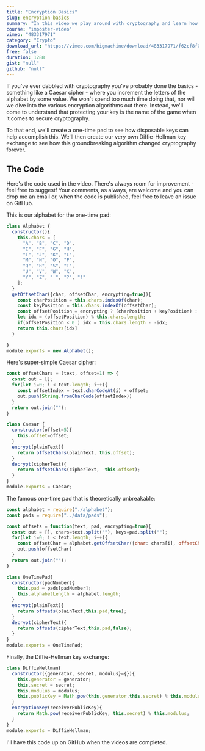 ```yaml
---
title: "Encryption Basics"
slug: encryption-basics
summary: "In this video we play around with cryptography and learn how to encrypt things in a very simple, basic way. We then ramp up our efforts quickliy, creating our own one-time pad and Diffie-Hellman secure key transmitter."
course: "imposter-video"
vimeo: "483317971"
category: "Crypto"
download_url: "https://vimeo.com/bigmachine/download/483317971/f62cf8f013"
free: false
duration: 1288
gist: "null"
github: "null"
---
```


If you've ever dabbled with cryptography you've probably done the basics - something like a Caesar cipher - where you increment the letters of the alphabet by some value. We won't spend too much time doing that, nor will we dive into the various encryption algorithms out there. Instead, we'll come to understand that protecting your key is the name of the game when it comes to secure cryptography.

To that end, we'll create a one-time pad to see how disposable keys can help accomplish this. We'll then create our very own Diffie-Hellman key exchange to see how this groundbreaking algorithm changed cryptography forever.

## The Code
Here's the code used in the video. There's always room for improvement - feel free to suggest! Your comments, as always, are welcome and you can drop me an email or, when the code is published, feel free to leave an issue on GitHub.

This is our alphabet for the one-time pad:

```js
class Alphabet {
  constructor(){
    this.chars = [
      "A", "B", "C", "D",
      "E", "F", "G", "H",
      "I", "J", "K", "L",
      "M", "N", "O", "P",
      "Q", "R", "S", "T",
      "U", "V", "W", "X",
      "Y", "Z", " ", "?", "!"
    ];
  }
  getOffsetChar({char, offsetChar, encrypting=true}){
    const charPosition = this.chars.indexOf(char);
    const keyPosition = this.chars.indexOf(offsetChar);
    const offsetPosition = encrypting ? (charPosition + keyPosition) : (charPosition - keyPosition);
    let idx = (offsetPosition) % this.chars.length;
    if(offsetPosition < 0 ) idx = this.chars.length - -idx;
    return this.chars[idx]
  }

}
module.exports = new Alphabet();
```

Here's super-simple Caesar cipher:

```js
const offsetChars = (text, offset=1) => {
  const out = [];
  for(let i=0; i < text.length; i++){
    const offsetIndex = text.charCodeAt(i) + offset;
    out.push(String.fromCharCode(offsetIndex))
  }
  return out.join("");
}

class Caesar {
  constructor(offset=5){
    this.offset=offset;
  }
  encrypt(plainText){
    return offsetChars(plainText, this.offset);
  }
  decrypt(cipherText){
    return offsetChars(cipherText, -this.offset);
  }
}
module.exports = Caesar;
```

The famous one-time pad that is theoretically unbreakable:

```js
const alphabet = require("./alphabet");
const pads = require("../data/pads");

const offsets = function(text, pad, encrypting=true){
  const out = [], chars=text.split(""), keys=pad.split("");
  for(let i=0; i < text.length; i++){
    const offsetChar = alphabet.getOffsetChar({char: chars[i], offsetChar: keys[i], encrypting: encrypting})
    out.push(offsetChar)
  }
  return out.join("");
}

class OneTimePad{
  constructor(padNumber){
    this.pad = pads[padNumber];
    this.alphabetLength = alphabet.length;
  }
  encrypt(plainText){
    return offsets(plainText,this.pad,true);
  }
  decrypt(cipherText){
    return offsets(cipherText,this.pad,false);
  }
}
module.exports = OneTimePad;
```

Finally, the Diffie-Hellman key exchange:

```js
class DiffieHellman{
  constructor({generator, secret, modulus}={}){
    this.generator = generator;
    this.secret = secret;
    this.modulus = modulus;
    this.publicKey = Math.pow(this.generator,this.secret) % this.modulus;
  }
  encryptionKey(receiverPublicKey){
    return Math.pow(receiverPublicKey, this.secret) % this.modulus;
  }
}
module.exports = DiffieHellman;
```

I'll have this code up on GitHub when the videos are completed.

